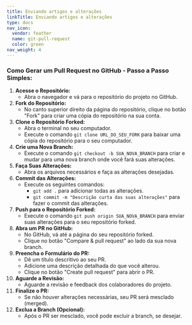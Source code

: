 ```yaml
---
title: Enviando artigos e alterações
linkTitle: Enviando artigos e alterações
type: docs
nav_icon:
  vendor: feather
  name: git-pull-request
  color: green
nav_weight: 4
---
```

### Como Gerar um Pull Request no GitHub - Passo a Passo Simples:

1. **Acesse o Repositório:**
   * Abra o navegador e vá para o repositório do projeto no GitHub.
2. **Fork do Repositório:**
   * No canto superior direito da página do repositório, clique no botão "Fork" para criar uma cópia do repositório na sua conta.
3. **Clone o Repositório Forked:**
   * Abra o terminal no seu computador.
   * Execute o comando `git clone URL_DO_SEU_FORK` para baixar uma cópia do repositório para o seu computador.
4. **Crie uma Nova Branch:**
   * Execute o comando `git checkout -b SUA_NOVA_BRANCH` para criar e mudar para uma nova branch onde você fará suas alterações.
5. **Faça Suas Alterações:**
   * Abra os arquivos necessários e faça as alterações desejadas.
6. **Commit das Alterações:**
   * Execute os seguintes comandos:
     * `git add .` para adicionar todas as alterações.
     * `git commit -m "Descrição curta das suas alterações"` para fazer o commit das alterações.
7. **Push para o Repositório Forked:**
   * Execute o comando `git push origin SUA_NOVA_BRANCH` para enviar suas alterações para o seu repositório forked.
8. **Abra um PR no GitHub:**
   * No GitHub, vá até a página do seu repositório forked.
   * Clique no botão "Compare & pull request" ao lado da sua nova branch.
9. **Preencha o Formulário do PR:**
   * Dê um título descritivo ao seu PR.
   * Adicione uma descrição detalhada do que você alterou.
   * Clique no botão "Create pull request" para abrir o PR.
10. **Aguarde a Revisão:**
    * Aguarde a revisão e feedback dos colaboradores do projeto.
11. **Finalize o PR:**
    * Se não houver alterações necessárias, seu PR será mesclado (merged).
12. **Exclua a Branch (Opcional):**
    * Após o PR ser mesclado, você pode excluir a branch, se desejar.
